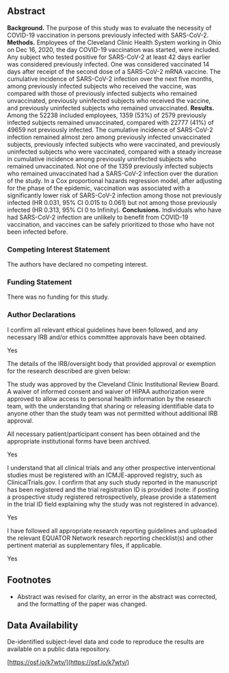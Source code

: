 ## Abstract

**Background.** The purpose of this study was to evaluate the necessity of COVID-19 vaccination in persons previously infected with SARS-CoV-2. **Methods.** Employees of the Cleveland Clinic Health System working in Ohio on Dec 16, 2020, the day COVID-19 vaccination was started, were included. Any subject who tested positive for SARS-CoV-2 at least 42 days earlier was considered previously infected. One was considered vaccinated 14 days after receipt of the second dose of a SARS-CoV-2 mRNA vaccine. The cumulative incidence of SARS-CoV-2 infection over the next five months, among previously infected subjects who received the vaccine, was compared with those of previously infected subjects who remained unvaccinated, previously uninfected subjects who received the vaccine, and previously uninfected subjects who remained unvaccinated. **Results.** Among the 52238 included employees, 1359 (53%) of 2579 previously infected subjects remained unvaccinated, compared with 22777 (41%) of 49659 not previously infected. The cumulative incidence of SARS-CoV-2 infection remained almost zero among previously infected unvaccinated subjects, previously infected subjects who were vaccinated, and previously uninfected subjects who were vaccinated, compared with a steady increase in cumulative incidence among previously uninfected subjects who remained unvaccinated. Not one of the 1359 previously infected subjects who remained unvaccinated had a SARS-CoV-2 infection over the duration of the study. In a Cox proportional hazards regression model, after adjusting for the phase of the epidemic, vaccination was associated with a significantly lower risk of SARS-CoV-2 infection among those not previously infected (HR 0.031, 95% CI 0.015 to 0.061) but not among those previously infected (HR 0.313, 95% CI 0 to Infinity). **Conclusions.** Individuals who have had SARS-CoV-2 infection are unlikely to benefit from COVID-19 vaccination, and vaccines can be safely prioritized to those who have not been infected before.

### Competing Interest Statement

The authors have declared no competing interest.

### Funding Statement

There was no funding for this study.

### Author Declarations

I confirm all relevant ethical guidelines have been followed, and any necessary IRB and/or ethics committee approvals have been obtained.

Yes

The details of the IRB/oversight body that provided approval or exemption for the research described are given below:

The study was approved by the Cleveland Clinic Institutional Review Board. A waiver of informed consent and waiver of HIPAA authorization were approved to allow access to personal health information by the research team, with the understanding that sharing or releasing identifiable data to anyone other than the study team was not permitted without additional IRB approval.

All necessary patient/participant consent has been obtained and the appropriate institutional forms have been archived.

Yes

I understand that all clinical trials and any other prospective interventional studies must be registered with an ICMJE-approved registry, such as ClinicalTrials.gov. I confirm that any such study reported in the manuscript has been registered and the trial registration ID is provided (note: if posting a prospective study registered retrospectively, please provide a statement in the trial ID field explaining why the study was not registered in advance).

Yes

I have followed all appropriate research reporting guidelines and uploaded the relevant EQUATOR Network research reporting checklist(s) and other pertinent material as supplementary files, if applicable.

Yes

## Footnotes

-   Abstract was revised for clarity, an error in the abstract was corrected, and the formatting of the paper was changed.
    

## Data Availability

De-identified subject-level data and code to reproduce the results are available on a public data repository.

[https://osf.io/k7wtv/](https://osf.io/k7wtv/)